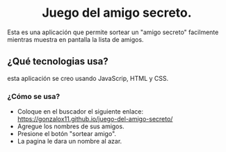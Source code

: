 <h1 align="center"> Juego del amigo secreto.</h1>

Esta es una aplicación que permite sortear un "amigo secreto" facilmente mientras muestra en pantalla la lista de amigos.

<h2>¿Qué tecnologias usa?</h2>

esta aplicación se creo usando JavaScrip, HTML y CSS.

<h3>¿Cómo se usa?</h3>

- Coloque en el buscador el siguiente enlace: https://gonzalox11.github.io/juego-del-amigo-secreto/
- Agregue los nombres de sus amigos.
- Presione el botón "sortear amigo".
- La pagina le dara un nombre al azar.
